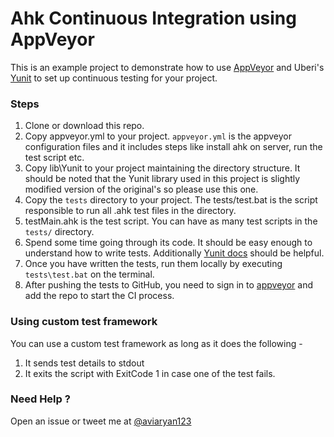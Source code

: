 # Ahk Continuous Integration using AppVeyor

This is an example project to demonstrate how to use [AppVeyor](https://www.appveyor.com/) and Uberi's [Yunit](https://github.com/Uberi/Yunit) to set up continuous testing for your project. 


### Steps

1. Clone or download this repo.
2. Copy appveyor.yml to your project. `appveyor.yml` is the appveyor configuration files and it includes steps like install ahk on server, run the test script etc.
3. Copy lib\Yunit to your project maintaining the directory structure. It should be noted that the Yunit library used in this project is slightly modified version of the original's so please use this one.
4. Copy the `tests` directory to your project. The tests/test.bat is the script responsible to run all .ahk test files in the directory. 
5. testMain.ahk is the test script. You can have as many test scripts in the `tests/` directory.
6. Spend some time going through its code. It should be easy enough to understand how to write tests. Additionally [Yunit docs](https://github.com/Uberi/Yunit) should be helpful.
7. Once you have written the tests, run them locally by executing `tests\test.bat` on the terminal.
8. After pushing the tests to GitHub, you need to sign in to [appveyor](https://www.appveyor.com/) and add the repo to start the CI process.


### Using custom test framework

You can use a custom test framework as long as it does the following -

1. It sends test details to stdout
2. It exits the script with ExitCode 1 in case one of the test fails.


### Need Help ?

Open an issue or tweet me at [@aviaryan123](https://twitter.com/aviaryan123)